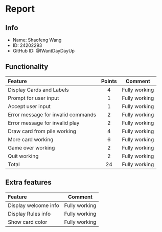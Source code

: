 # Report

## Info

- Name: Shaofeng Wang
- ID: 24202293
- GitHub ID: @IWantDayDayUp

## Functionality

| Feature                            | Points |    Comment    |
| :--------------------------------- | :----: | :-----------: |
| Display Cards and Labels           |   4    | Fully working |
| Prompt for user input              |   1    | Fully working |
| Accept user input                  |   1    | Fully working |
| Error message for invalid commands |   2    | Fully working |
| Error message for invalid play     |   2    | Fully working |
| Draw card from pile working        |   4    | Fully working |
| More card working                  |   6    | Fully working |
| Game over working                  |   2    | Fully working |
| Quit working                       |   2    | Fully working |
| Total                              |   24   | Fully working |

## Extra features

| Feature              |    Comment    |
| :------------------- | :-----------: |
| Display welcome info | Fully working |
| Display Rules info   | Fully working |
| Show card color      | Fully working |
